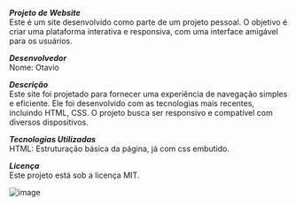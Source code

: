 ***__Projeto de Website__***  
Este é um site desenvolvido como parte de um projeto pessoal. O objetivo é criar uma plataforma interativa e responsiva, com uma interface amigável para os usuários.

***__Desenvolvedor__***  
Nome: Otavio  

***__Descrição__***  
Este site foi projetado para fornecer uma experiência de navegação simples e eficiente. Ele foi desenvolvido com as tecnologias mais recentes, incluindo HTML, CSS. O projeto busca ser responsivo e compatível com diversos dispositivos.

***__Tecnologias Utilizadas__***  
HTML: Estruturação básica da página, já com css embutido.

***__Licença__***  
Este projeto está sob a licença MIT.  
  
![image](https://github.com/user-attachments/assets/18c48d02-6b03-484b-9ed2-c92ddc0fea60)

